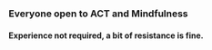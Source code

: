 ### Everyone open to **ACT** and **Mindfulness**
#### Experience not required, a bit of resistance is fine.
